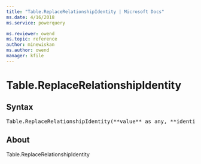 ```yaml
---
title: "Table.ReplaceRelationshipIdentity | Microsoft Docs"
ms.date: 4/16/2018
ms.service: powerquery

ms.reviewer: owend
ms.topic: reference
author: minewiskan
ms.author: owend
manager: kfile
---
```

# Table.ReplaceRelationshipIdentity

## Syntax

<pre>
Table.ReplaceRelationshipIdentity(**value** as any, **identity** as text) as any
</pre>

## About
Table.ReplaceRelationshipIdentity

